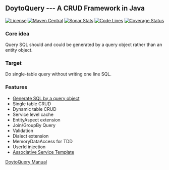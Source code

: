 DoytoQuery --- A CRUD Framework in Java
---
[![License](http://img.shields.io/:license-apache-brightgreen.svg)](http://www.apache.org/licenses/LICENSE-2.0.html)
[![Maven Central](https://maven-badges.herokuapp.com/maven-central/win.doyto/doyto-query/badge.svg)](https://maven-badges.herokuapp.com/maven-central/win.doyto/doyto-query/)
[![Sonar Stats](https://sonarcloud.io/api/project_badges/measure?project=win.doyto%3Adoyto-query&metric=alert_status)](https://sonarcloud.io/dashboard?id=win.doyto%3Adoyto-query)
[![Code Lines](https://sonarcloud.io/api/project_badges/measure?project=win.doyto%3Adoyto-query&metric=ncloc)](https://sonarcloud.io/component_measures?id=win.doyto%3Adoyto-query&metric=ncloc)
[![Coverage Status](https://sonarcloud.io/api/project_badges/measure?project=win.doyto%3Adoyto-query&metric=coverage)](https://sonarcloud.io/component_measures?id=win.doyto%3Adoyto-query&metric=coverage)

### Core idea
Query SQL should and could be generated by a query object rather than an entity object.

### Target
Do single-table query without writing one line SQL.

### Features
- [Generate SQL by a query object](https://github.com/f0rb/doyto-query/wiki/Query-Suffix)
- Single table CRUD
- Dynamic table CRUD
- Service level cache
- EntityAspect extension
- Join/GroupBy Query
- Validation
- Dialect extension
- MemoryDataAccess for TDD
- UserId injection
- [Associative Service Template](https://github.com/f0rb/doyto-query/wiki/Associative-Service-Template)

[DoytoQuery Manual](https://github.com/f0rb/doyto-query/wiki/DoytoQuery%E4%BD%BF%E7%94%A8%E6%89%8B%E5%86%8C)
